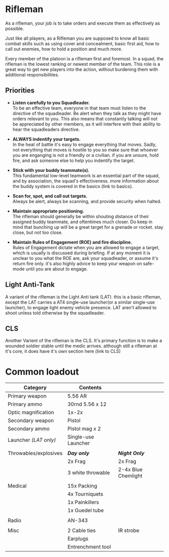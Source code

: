 # Rifleman

As a rifleman, your job is to take orders and execute them as effectively as possible. 

Just like all players, as a Rifleman you are supposed to know all basic combat skills such as using cover and concealment, basic first aid, how to call out enemies, how to hold a position and much more.

Every member of the platoon is a rifleman first and foremost. In a squad, the rifleman is the lowest ranking or newest member of the team. This role is a great way to get new players into the action, without burdening them with additional responsibilities.

## Priorities

- **Listen carefully to you Squadleader.**</br>
To be an effective team, everyone in that team must listen to the directive of the squadleader. Be alert when they talk as they might have orders relevant to you. This also means that constantly talking will not be appreciated by other members, as it will interfere with their ability to hear the squadleaders directive.

- **ALWAYS indentify your targets.**</br>
In the heat of battle it's easy to engage everything that moves. Sadly, not everything that moves is hostile to you so make sure that whoever you are enganging is not a friendly or a civilian. if you are unsure, hold fire, and ask someone else to help you indentify the target.

- **Stick with your buddy teammate(s).**</br>
This fundamental low-level teamwork is an essential part of the squad, and by association, the squad's effectiveness. more information about the buddy system is covered in the basics (link to basics).
 
- **Scan for, spot, and call out targets.**</br>
Always be alert, always be scanning, and provide security when halted. 
 
- **Maintain appropriate positioning.**</br> 
The rifleman should generally be within shouting distance of their assigned buddy teammate, and oftentimes much closer. Do keep in mind that bunching up will be a great target for a grenade or rocket. stay close, but not too close.

- **Maintain Rules of Engagement (ROE) and fire discipline.**</br>
Rules of Engagement dictate when you are allowed to engage a target, which is usually is discussed during briefing. If at any moment it is unclear to you what the ROE are, ask your squadleader, or assume it's return fire only. it's also highly advice to keep your weapon on safe-mode until you are about to engage.

## Light Anti-Tank
A variant of the rifleman is the Light Anti tank (LAT). this is a basic rifleman, except the LAT carries a AT4 single-use launcher(or a similar single-use launcher), to engage light enemy vehicle presence.
LAT aren't allowed to shoot unless told otherwise by the squadleader.

## CLS
Another Varient of the rifleman is the CLS. It's primary function is to make a wounded soldier stable until the medic arrives. although still a rifleman at it's core, it does have it's own section here (link to CLS)


# Common loadout

|Category             | Contents             |                     |
|---------------------|----------------------|---------------------|
| Primary weapon      | 5.56 AR              |                     |
| Primary ammo        | 30rnd 5.56 x 12      |                     |
| Optic magnification | 1x-2x                |                     |
| Secondary weapon    | Pistol               |                     |
| Secondary ammo      | Pistol mag x 2       |                     |
| Launcher *(LAT only)*| Single-use Launcher  |                     |
|                     |                      |                     |
|Throwables/explosives| ***Day only***       | ***Night Only***    |
|                     | 2x Frag              | 2x Frag             |
|                     | 3 white throwable    | 2-4x Blue Chemlight |
|                     |                      |                     |
| Medical             | 15x Packing          |                     |
|                     | 4x Tourniquets       |                     |
|                     | 1x Painkillers       |                     |
|                     | 1x Guedel tube       |                     |
|                     |                      |                     |
| Radio               | AN-343               |                     |
|                     |                      |                     |
| Misc                | 2 Cable ties         | IR strobe           |
|                     | Earplugs             |                     |
|                     | Entrenchment tool    |                     |
